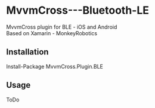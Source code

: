 # MvvmCross---Bluetooth-LE   
MvvmCross plugin for BLE - iOS and Android   
Based on Xamarin - MonkeyRobotics
  
    
## Installation
   
Install-Package MvvmCross.Plugin.BLE   

## Usage   
   
ToDo  



